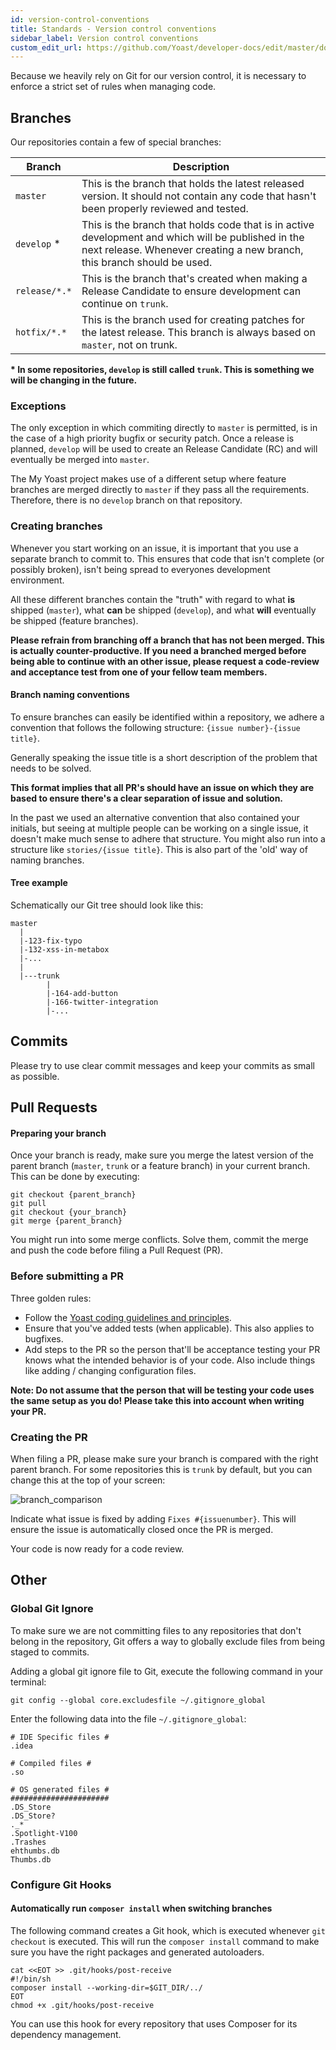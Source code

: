```yaml
---
id: version-control-conventions
title: Standards - Version control conventions
sidebar_label: Version control conventions
custom_edit_url: https://github.com/Yoast/developer-docs/edit/master/docs/development/standards/version-control-conventions.md
---
```


Because we heavily rely on Git for our version control, it is necessary to enforce a strict set of rules when managing code.

## Branches
Our repositories contain a few of special branches:

| Branch | Description |
|--------|-------------|
| `master` | This is the branch that holds the latest released version. It should not contain any code that hasn't been properly reviewed and tested. |
| `develop` * | This is the branch that holds code that is in active development and which will be published in the next release. Whenever creating a new branch, this branch should be used. |
| `release/*.*` | This is the branch that's created when making a Release Candidate to ensure development can continue on `trunk`. |
| `hotfix/*.*` | This is the branch used for creating patches for the latest release. This branch is always based on `master`, not on trunk.

**\* In some repositories, `develop` is still called `trunk`. This is something we will be changing in the future.**

### Exceptions
The only exception in which commiting directly to `master` is permitted, is in the case of a high priority bugfix or security patch. Once a release is planned, `develop` will be used to create an Release Candidate (RC) and will eventually be merged into `master`.

The My Yoast project makes use of a different setup where feature branches are merged directly to `master` if they pass all the requirements. Therefore, there is no `develop` branch on that repository.

### Creating branches
Whenever you start working on an issue, it is important that you use a separate branch to commit to. This ensures that code that isn't complete (or possibly broken), isn't being spread to everyones development environment.

All these different branches contain the "truth" with regard to what __is__ shipped (`master`), what __can__ be shipped (`develop`), and what __will__ eventually be shipped (feature branches).

**Please refrain from branching off a branch that has not been merged. This is actually counter-productive. If you need a branched merged before being able to continue with an other issue, please request a code-review and acceptance test from one of your fellow team members.**

#### Branch naming conventions
To ensure branches can easily be identified within a repository, we adhere a convention that follows the following structure:
`{issue number}-{issue title}`.

Generally speaking the issue title is a short description of the problem that needs to be solved.

**This format implies that all PR's should have an issue on which they are based to ensure there's a clear separation of issue and solution.**

In the past we used an alternative convention that also contained your initials, but seeing at multiple people can be working on a single issue, it doesn't make much sense to adhere that structure. You might also run into a structure like `stories/{issue title}`. This is also part of the 'old' way of naming branches.

#### Tree example
Schematically our Git tree should look like this:

```
master
  |
  |-123-fix-typo
  |-132-xss-in-metabox
  |-...
  |
  |---trunk
        |
        |-164-add-button
        |-166-twitter-integration
        |-...
```

## Commits
Please try to use clear commit messages and keep your commits as small as possible.

## Pull Requests

#### Preparing your branch
Once your branch is ready, make sure you merge the latest version of the parent branch (`master`, `trunk` or a feature branch) in your current branch. This can be done by executing:

```shell script
git checkout {parent_branch}
git pull
git checkout {your_branch}
git merge {parent_branch}
```

You might run into some merge conflicts. Solve them, commit the merge and push the code before filing a Pull Request (PR).

### Before submitting a PR
Three golden rules:

- Follow the [Yoast coding guidelines and principles](coding-guidelines-and-principles.md).
- Ensure that you've added tests (when applicable). This also applies to bugfixes.
- Add steps to the PR so the person that'll be acceptance testing your PR knows what the intended behavior is of your code. Also include things like adding / changing configuration files.

**Note: Do not assume that the person that will be testing your code uses the same setup as you do! Please take this into account when writing your PR.**

### Creating the PR
When filing a PR, please make sure your branch is compared with the right parent branch. For some repositories this is `trunk` by default, but you can change this at the top of your screen:

![branch_comparison](https://cloud.githubusercontent.com/assets/1488816/4550557/e621840a-4e67-11e4-8880-2cabd973bb33.png)

Indicate what issue is fixed by adding `Fixes #{issuenumber}`. This will ensure the issue is automatically closed once the PR is merged.

Your code is now ready for a code review.

## Other

### Global Git Ignore
To make sure we are not committing files to any repositories that don't belong in the repository, Git offers a way to globally exclude files from being staged to commits.

Adding a global git ignore file to Git, execute the following command in your terminal:
```shell script
git config --global core.excludesfile ~/.gitignore_global
```

Enter the following data into the file `~/.gitignore_global`:
```shell script
# IDE Specific files #
.idea

# Compiled files #
.so

# OS generated files #
######################
.DS_Store
.DS_Store?
._*
.Spotlight-V100
.Trashes
ehthumbs.db
Thumbs.db
```

### Configure Git Hooks

#### Automatically run `composer install` when switching branches
The following command creates a Git hook, which is executed whenever `git checkout` is executed.
This will run the `composer install` command to make sure you have the right packages and generated autoloaders.

```shell script
cat <<EOT >> .git/hooks/post-receive
#!/bin/sh
composer install --working-dir=$GIT_DIR/../
EOT
chmod +x .git/hooks/post-receive
```

You can use this hook for every repository that uses Composer for its dependency management.
